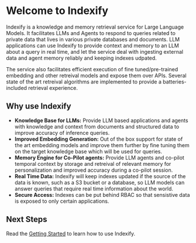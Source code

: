# Welcome to Indexify

Indexify is a knowledge and memory retrieval service for Large Language Models. It facilitates LLMs and Agents to respond to queries related to private data that lives in 
various private databases and documents. LLM applications can use Indexify to provide context and memory to an LLM about a query in real time, and let the service deal with ingesting external data and agent memory reliably and keeping indexes udpated. 

The service also facilitates efficient execution of fine tuned/pre-trained embedding and other retreival models and expose them over APIs. Several state of the art retreival algorithms are implemented to provide a batteries-included retrieval experience.

## Why use Indexify
* **Knowledge Base for LLMs:** Provide LLM based applications and agents with knowledge and context from documents and structured data to improve accuracy of inference queries.
* **Improved Embedding Generation:** Out of the box support for state of the art embedding models and improve them further by fine tuning them on the target knowledge base which will be used for queries.
* **Memory Engine for Co-Pilot agents:** Provide LLM agents and co-pilot temporal context by storage and retreival of relevant memory for personalization and improved accuracy during a co-pilot session.
* **Real Time Data:** Indexify will keep indexes updated if the source of the data is known, such as a S3 bucket or a database, so LLM models can answer queries that require real time information about the world.
* **Secure Access:** Indexes can be put behind RBAC so that sensistive data is exposed to only certain applications. 

## Next Steps
Read the [Getting Started](getting_started.md) to learn how to use Indexify.
